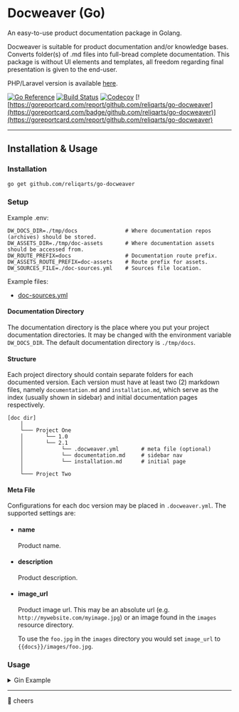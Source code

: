 # Docweaver (Go)

An easy-to-use product documentation package in Golang.

Docweaver is suitable for product documentation and/or knowledge bases. Converts folder(s) of .md files into full-bread
complete documentation. This package is without UI elements and templates, all freedom regarding final presentation is
given to the end-user.

PHP/Laravel version is available [here](https://github.com/reliqarts/laravel-docweaver).

[![Go Reference](https://pkg.go.dev/badge/github.com/reliqarts/go-docweaver.svg)](https://pkg.go.dev/github.com/reliqarts/go-docweaver)
[![Build Status](https://github.com/reliqarts/go-docweaver/workflows/CI/badge.svg)](https://github.com/reliqarts/go-docweaver/actions?query=workflow:CI)
[![Codecov](https://img.shields.io/codecov/c/github/reliqarts/go-docweaver.svg?style=flat)](https://codecov.io/gh/reliqarts/go-docweaver)
[![https://goreportcard.com/report/github.com/reliqarts/go-docweaver](https://goreportcard.com/badge/github.com/reliqarts/go-docweaver)](https://goreportcard.com/report/github.com/reliqarts/go-docweaver)

---

## Installation & Usage

### Installation

```bash
go get github.com/reliqarts/go-docweaver
```

### Setup

Example .env:

```dotenv
DW_DOCS_DIR=./tmp/docs               # Where documentation repos (archives) should be stored.
DW_ASSETS_DIR=./tmp/doc-assets       # Where documentation assets should be accessed from.
DW_ROUTE_PREFIX=docs                 # Documentation route prefix.
DW_ASSETS_ROUTE_PREFIX=doc-assets    # Route prefix for assets.
DW_SOURCES_FILE=./doc-sources.yml    # Sources file location.
```

Example files:
- [doc-sources.yml](https://github.com/reliqarts/go-docweaver/blob/main/testdata/doc-sources.yml)

#### Documentation Directory

The documentation directory is the place where you put your project documentation directories. It may be changed with
the environment variable `DW_DOCS_DIR`. The default documentation directory is `./tmp/docs`.

#### Structure

Each project directory should contain separate folders for each documented version. Each version must have at least
two (2) markdown files, namely `documentation.md` and `installation.md`, which serve as the index (usually shown in sidebar) and initial
documentation pages respectively.

```
[doc dir]
    │
    └─── Project One
    │       └── 1.0 
    │       └── 2.1
    │            └── .docweaver.yml       # meta file (optional)
    │            └── documentation.md     # sidebar nav
    │            └── installation.md      # initial page
    │
    └─── Project Two
```

#### Meta File

Configurations for each doc version may be placed in `.docweaver.yml`. The supported settings are:

- #### name
  Product name.
- #### description
  Product description.
- #### image_url
  Product image url. This may be an absolute url (e.g. `http://mywebsite.com/myimage.jpg`) or an image found in
  the `images` resource directory.

  To use the `foo.jpg` in the `images` directory you would set `image_url` to `{{docs}}/images/foo.jpg`.


### Usage

<details>
<summary>Gin Example</summary>

###### main.go

```go
package main

import (
	"github.com/gin-gonic/gin"
	"github.com/reliqarts/go-docweaver"
)

func main() {
	router := gin.New()

	router.GET(docweaver.GetRoutePrefix(), handlers.Documentation())
	router.GET(fmt.Sprintf("%s/*path", docweaver.GetRoutePrefix()), handlers.Documentation())
	router.Static(docweaver.GetAssetsRoutePrefix(), docweaver.GetAssetsDir())

	_ = (router).Run("localhost:8080")
}

// ...
```

###### handlers.go

```go
package handlers

import (
	"github.com/gin-gonic/gin"
	"github.com/reliqarts/go-docweaver"
	"net/http"
)

// ...

func Documentation() gin.HandlerFunc {
	return func(c *gin.Context) {
		path := c.Param("path")
		dw := docweaver.GetRepository("")

		if path == "/" || path == "" {
			products, err := dw.FindAllProducts()
			if err != nil {
				c.HTML(code, "error.gohtml", gin.H{
					"errorCode":    http.StatusInternalServerError,
					"errorMessage": err,
				})
				return
			}

			c.HTML(http.StatusOK, "docs/index.gohtml", gin.H{
				"products": products,
			})
			return
		}

		productKey, version, pagePath := "", "", ""
		pageParts := strings.Split(path, "/")
		if len(pageParts) >= 2 {
			productKey = pageParts[1]
		}
		if len(pageParts) >= 3 {
			version = pageParts[2]
		}
		if len(pageParts) >= 4 {
			pagePath = pageParts[3]
		}

		page, err := dw.GetPage(productKey, version, pagePath)
		if err != nil {
			errMsg := fmt.Sprintf("Page not found. %s", err)
			c.HTML(http.StatusNotFound, "error.gohtml", gin.H{
				"errorCode":    http.StatusNotFound,
				"errorMessage": errMsg,
			})
			c.Abort()
			return
		}

		c.HTML(http.StatusOK, "documentation/show.gohtml", gin.H{
			"page": page,
		})
	}
}

// ...
```

</details>

---

:beers: cheers
